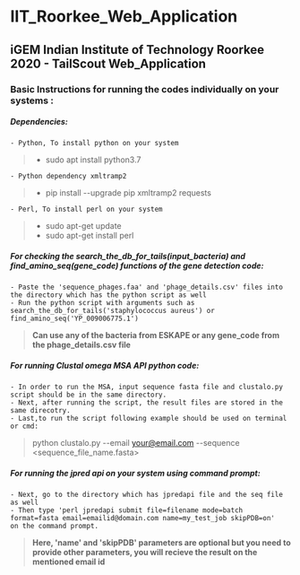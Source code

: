 # IIT_Roorkee_Web_Application
## iGEM Indian Institute of Technology Roorkee 2020 - TailScout Web_Application

### Basic Instructions for running the codes individually on your systems :

##### Dependencies:
```
- Python, To install python on your system
```
> - sudo apt install python3.7
```
- Python dependency xmltramp2
```
> - pip install --upgrade pip xmltramp2 requests
```
- Perl, To install perl on your system
```
> - sudo apt-get update
> - sudo apt-get install perl

##### For checking the search_the_db_for_tails(input_bacteria) and find_amino_seq(gene_code) functions of the gene detection code:
```
- Paste the 'sequence_phages.faa' and 'phage_details.csv' files into the directory which has the python script as well
- Run the python script with arguments such as search_the_db_for_tails('staphylococcus aureus') or find_amino_seq('YP_009006775.1')
```
> **Can use any of the bacteria from ESKAPE or any gene_code from the phage_details.csv file**

##### For running Clustal omega MSA API python code:
```
- In order to run the MSA, input sequence fasta file and clustalo.py script should be in the same directory.
- Next, after running the script, the result files are stored in the same direcotry.
- Last,to run the script following example should be used on terminal or cmd:
```
> python clustalo.py --email <your@email.com> --sequence <sequence_file_name.fasta>

##### For running the jpred api on your system using command prompt: 
``` 
- Next, go to the directory which has jpredapi file and the seq file as well
- Then type 'perl jpredapi submit file=filename mode=batch format=fasta email=emailid@domain.com name=my_test_job skipPDB=on'
on the command prompt.
```
> **Here, 'name' and 'skipPDB' parameters are optional but you need to provide other parameters,
you will recieve the result on the mentioned email id**



